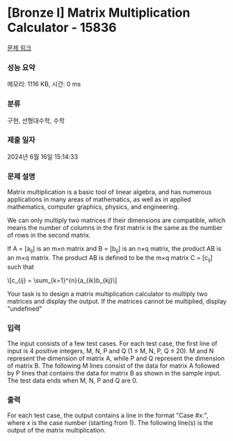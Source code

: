 # [Bronze I] Matrix Multiplication Calculator - 15836 

[문제 링크](https://www.acmicpc.net/problem/15836) 

### 성능 요약

메모리: 1116 KB, 시간: 0 ms

### 분류

구현, 선형대수학, 수학

### 제출 일자

2024년 6월 16일 15:14:33

### 문제 설명

<p>Matrix multiplication is a basic tool of linear algebra, and has numerous applications in many areas of mathematics, as well as in applied mathematics, computer graphics, physics, and engineering.</p>

<p>We can only multiply two matrices if their dimensions are compatible, which means the number of columns in the first matrix is the same as the number of rows in the second matrix.</p>

<p>If A = [a<sub>ij</sub>] is an m×n matrix and B = [b<sub>ij</sub>] is an n×q matrix, the product AB is an m×q matrix. The product AB is defined to be the m×q matrix C = [c<sub>ij</sub>] such that</p>

<p>\[c_{ij} = \sum_{k=1}^{n}{a_{ik}b_{kj}\]</p>

<p>Your task is to design a matrix multiplication calculator to multiply two matrices and display the output. If the matrices cannot be multiplied, display "undefined"</p>

### 입력 

 <p>The input consists of a few test cases. For each test case, the first line of input is 4 positive integers, M, N, P and Q (1 ≤ M, N, P, Q ≤ 20). M and N represent the dimension of matrix A, while P and Q represent the dimension of matrix B. The following M lines consist of the data for matrix A followed by P lines that contains the data for matrix B as shown in the sample input. The test data ends when M, N, P and Q are 0.</p>

### 출력 

 <p>For each test case, the output contains a line in the format "Case #x:", where x is the case number (starting from 1). The following line(s) is the output of the matrix multiplication.</p>

